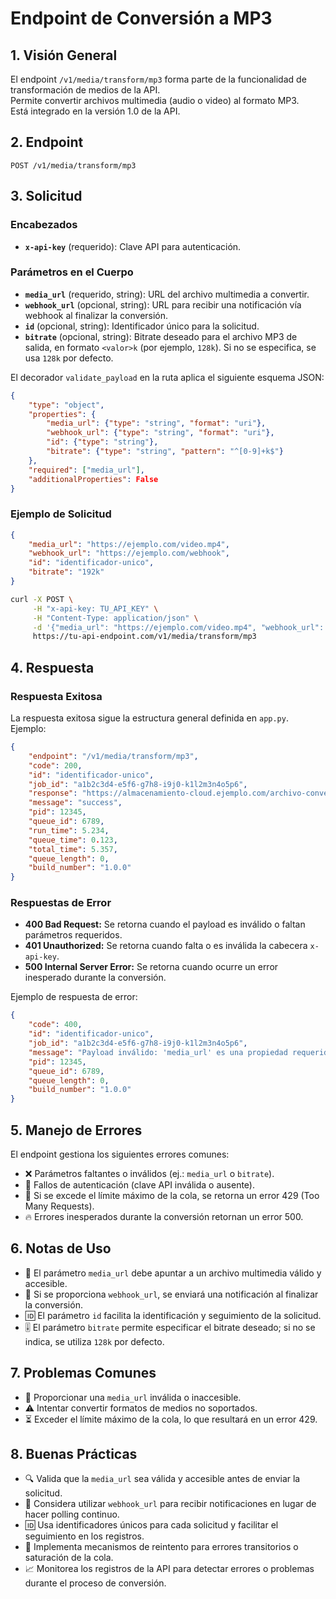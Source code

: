 # Endpoint de Conversión a MP3

## 1. Visión General

El endpoint `/v1/media/transform/mp3` forma parte de la funcionalidad de transformación de medios de la API.  
Permite convertir archivos multimedia (audio o video) al formato MP3.  
Está integrado en la versión 1.0 de la API.

## 2. Endpoint

```
POST /v1/media/transform/mp3
```

## 3. Solicitud

### Encabezados

- **`x-api-key`** (requerido): Clave API para autenticación.

### Parámetros en el Cuerpo

- **`media_url`** (requerido, string): URL del archivo multimedia a convertir.
- **`webhook_url`** (opcional, string): URL para recibir una notificación vía webhook al finalizar la conversión.
- **`id`** (opcional, string): Identificador único para la solicitud.
- **`bitrate`** (opcional, string): Bitrate deseado para el archivo MP3 de salida, en formato `<valor>k` (por ejemplo, `128k`). Si no se especifica, se usa `128k` por defecto.

El decorador `validate_payload` en la ruta aplica el siguiente esquema JSON:

```json
{
    "type": "object",
    "properties": {
        "media_url": {"type": "string", "format": "uri"},
        "webhook_url": {"type": "string", "format": "uri"},
        "id": {"type": "string"},
        "bitrate": {"type": "string", "pattern": "^[0-9]+k$"}
    },
    "required": ["media_url"],
    "additionalProperties": False
}
```

### Ejemplo de Solicitud

```json
{
    "media_url": "https://ejemplo.com/video.mp4",
    "webhook_url": "https://ejemplo.com/webhook",
    "id": "identificador-unico",
    "bitrate": "192k"
}
```

```bash
curl -X POST \
     -H "x-api-key: TU_API_KEY" \
     -H "Content-Type: application/json" \
     -d '{"media_url": "https://ejemplo.com/video.mp4", "webhook_url": "https://ejemplo.com/webhook", "id": "identificador-unico", "bitrate": "192k"}' \
     https://tu-api-endpoint.com/v1/media/transform/mp3
```

## 4. Respuesta

### Respuesta Exitosa

La respuesta exitosa sigue la estructura general definida en `app.py`. Ejemplo:

```json
{
    "endpoint": "/v1/media/transform/mp3",
    "code": 200,
    "id": "identificador-unico",
    "job_id": "a1b2c3d4-e5f6-g7h8-i9j0-k1l2m3n4o5p6",
    "response": "https://almacenamiento-cloud.ejemplo.com/archivo-convertido.mp3",
    "message": "success",
    "pid": 12345,
    "queue_id": 6789,
    "run_time": 5.234,
    "queue_time": 0.123,
    "total_time": 5.357,
    "queue_length": 0,
    "build_number": "1.0.0"
}
```

### Respuestas de Error

- **400 Bad Request:** Se retorna cuando el payload es inválido o faltan parámetros requeridos.
- **401 Unauthorized:** Se retorna cuando falta o es inválida la cabecera `x-api-key`.
- **500 Internal Server Error:** Se retorna cuando ocurre un error inesperado durante la conversión.

Ejemplo de respuesta de error:

```json
{
    "code": 400,
    "id": "identificador-unico",
    "job_id": "a1b2c3d4-e5f6-g7h8-i9j0-k1l2m3n4o5p6",
    "message": "Payload inválido: 'media_url' es una propiedad requerida",
    "pid": 12345,
    "queue_id": 6789,
    "queue_length": 0,
    "build_number": "1.0.0"
}
```

## 5. Manejo de Errores

El endpoint gestiona los siguientes errores comunes:

- ❌ Parámetros faltantes o inválidos (ej.: `media_url` o `bitrate`).
- 🔐 Fallos de autenticación (clave API inválida o ausente).
- 🚦 Si se excede el límite máximo de la cola, se retorna un error 429 (Too Many Requests).
- 🔥 Errores inesperados durante la conversión retornan un error 500.

## 6. Notas de Uso

- 🔗 El parámetro `media_url` debe apuntar a un archivo multimedia válido y accesible.
- 🔔 Si se proporciona `webhook_url`, se enviará una notificación al finalizar la conversión.
- 🆔 El parámetro `id` facilita la identificación y seguimiento de la solicitud.
- 🎚️ El parámetro `bitrate` permite especificar el bitrate deseado; si no se indica, se utiliza `128k` por defecto.

## 7. Problemas Comunes

- 🚫 Proporcionar una `media_url` inválida o inaccesible.
- ⚠️ Intentar convertir formatos de medios no soportados.
- ⏳ Exceder el límite máximo de la cola, lo que resultará en un error 429.

## 8. Buenas Prácticas

- 🔍 Valida que la `media_url` sea válida y accesible antes de enviar la solicitud.
- 🔔 Considera utilizar `webhook_url` para recibir notificaciones en lugar de hacer polling continuo.
- 🆔 Usa identificadores únicos para cada solicitud y facilitar el seguimiento en los registros.
- 🔄 Implementa mecanismos de reintento para errores transitorios o saturación de la cola.
- 📈 Monitorea los registros de la API para detectar errores o problemas durante el proceso de conversión.